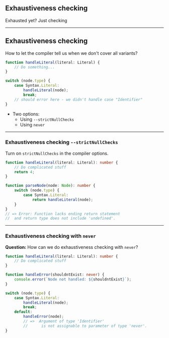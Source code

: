 ## Exhaustiveness checking

<i class="fa fa-bed icon-big" aria-hidden="true"></i>

Exhausted yet? Just checking

---

## Exhaustiveness checking

How to let the compiler tell us when we don't cover all variants?

```typescript
function handleLiteral(literal: Literal) {
    // Do something...
}

switch (node.type) {
    case Syntax.Literal:
        handleLiteral(node);
        break;
    // should error here - we didn't handle case "Identifier"
}
```

* Two options:
    * Using `--strictNullChecks`
    * Using `never`

<!-- .element class="fragment" data-fragment-index="0" -->


---

### Exhaustiveness checking `--strictNullChecks`

Turn on `strictNullChecks` in the compiler options.

```typescript
function handleLiteral(literal: Literal): number {
    // Do complicated stuff
    return 4;
}

function parseNode(node: Node): number {
    switch (node.type) {
        case Syntax.Literal:
            return handleLiteral(node);
    }
}
// => Error: Function lacks ending return statement
//  and return type does not include 'undefined'.
```

---

### Exhaustiveness checking with `never`

**Question:** How can we do exhaustiveness checking with `never`?

```typescript
function handleLiteral(literal: Literal): number {
    // Do complicated stuff
}

function handleError(shouldntExist: never) {
    console.error(`Node not handled: ${shouldntExist}`);
}

switch (node.type) {
    case Syntax.Literal:
        handleLiteral(node);
        break;
    default:
        handleError(node);
        // =>  Argument of type 'Identifier'
        //      is not assignable to parameter of type 'never'.
}
```

<!-- .element class="fragment" data-fragment-index="0" -->
